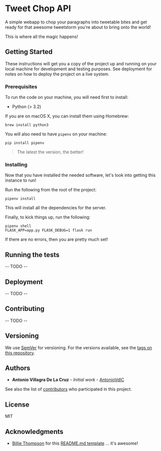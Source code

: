 # Tweet Chop API

A simple webapp to chop your paragraphs into tweetable bites and get ready for that awesome tweetstorm you're about to bring onto the world!

This is where all the magic happens!

## Getting Started

These instructions will get you a copy of the project up and running on your local machine for development and testing purposes. See deployment for notes on how to deploy the project on a live system.

### Prerequisites

To run the code on your machine, you will need first to install:
- Python (> 3.2)

If you are on macOS X, you can install them using Homebrew:
```
brew install python3
```

You will also need to have `pipenv` on your machine:
```
pip install pipenv
```

> The latest the version, the better!

### Installing

Now that you have installed the needed software, let's look into getting this instance to run!

Run the following from the root of the project:
```
pipenv install
```

This will install all the dependencies for the server.

Finally, to kick things up, run the following:
```
pipenv shell
FLASK_APP=app.py FLASK_DEBUG=1 flask run
```

If there are no errors, then you are pretty much set!


## Running the tests

-- TODO --

## Deployment

-- TODO --

## Contributing

-- TODO --

## Versioning

We use [SemVer](http://semver.org/) for versioning. For the versions available, see the [tags on this repository](https://github.com/your/project/tags). 

## Authors

* **Antonio Villagra De La Cruz** - *Initial work* - [AntonioVdlC](https://github.com/AntonioVdlC)

See also the list of [contributors](https://github.com/your/project/contributors) who participated in this project.

## License

MIT

## Acknowledgments

* [Billie Thompson](https://github.com/PurpleBooth) for this [README.md template](https://gist.github.com/PurpleBooth/109311bb0361f32d87a2) ... it's awesome!
